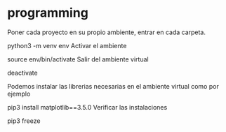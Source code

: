 # programming

Poner cada proyecto en su propio ambiente, entrar en cada carpeta.

python3 -m venv env
Activar el ambiente

source env/bin/activate
Salir del ambiente virtual

deactivate

Podemos instalar las librerias necesarias en el ambiente virtual como por ejemplo

pip3 install matplotlib==3.5.0
Verificar las instalaciones

pip3 freeze